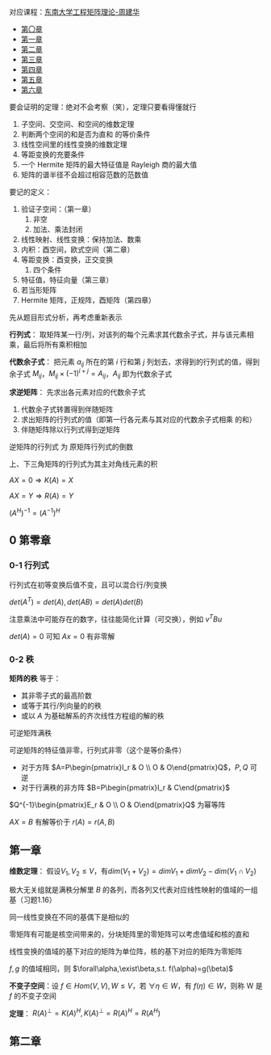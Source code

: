 <!-----
title: 工程矩阵
date: 2021-07-20T22:30:00+08:00
comments: false
----->

对应课程：[东南大学工程矩阵理论-周建华](https://www.bilibili.com/video/BV1Mt411k7Rq)

- [第〇章](matrix-0.html)
- [第一章](matrix-1.html)
- [第二章](matrix-2.html)
- [第三章](matrix-3.html)
- [第四章](matrix-4.html)
- [第五章](matrix-5.html)
- [第六章](matrix-6.html)

要会证明的定理：绝对不会考察（笑），定理只要看得懂就行
1. 子空间、交空间、和空间的维数定理
2. 判断两个空间的和是否为直和 的等价条件
3. 线性空间里的线性变换的维数定理
4. 等距变换的充要条件
5. 一个 Hermite 矩阵的最大特征值是 Rayleigh 商的最大值
6. 矩阵的谱半径不会超过相容范数的范数值

要记的定义：
1. 验证子空间：（第一章）
   1. 非空
   2. 加法、乘法封闭
2. 线性映射、线性变换：保持加法、数乘
3. 内积：酉空间，欧式空间（第二章）
4. 等距变换：酉变换，正交变换
   1. 四个条件
5. 特征值，特征向量（第三章）
6. 若当形矩阵
7. Hermite 矩阵，正规阵，酉矩阵（第四章）

先从题目形式分析，再考虑重新表示

**行列式**：
取矩阵某一行/列，对该列的每个元素求其代数余子式，并与该元素相乘，最后将所有乘积相加

**代数余子式**：
把元素 $a_{ij}$ 所在的第 $i$ 行和第 $j$ 列划去，求得到的行列式的值，得到余子式 $M_{ij}$，$M_{ij}\times(-1)^{i+j}=A_{ij}$，$A_{ij}$ 即为代数余子式

**求逆矩阵**：
先求出各元素对应的代数余子式
1. 代数余子式转置得到伴随矩阵
2. 求出矩阵的行列式的值（即第一行各元素与其对应的代数余子式相乘 的和）
3. 伴随矩阵除以行列式得到逆矩阵

逆矩阵的行列式 为 原矩阵行列式的倒数

上、下三角矩阵的行列式为其主对角线元素的积

$AX=0\Rightarrow K(A)=X$

$AX=Y\Rightarrow R(A)=Y$

$(A^H)^{-1}=(A^{-1})^H$

## 0 第零章

### 0-1 行列式

行列式在初等变换后值不变，且可以混合行/列变换

$det(A^T)=det(A), det(AB)=det(A)det(B)$

注意乘法中可能存在的数字，往往能简化计算（可交换），例如 $v^TBu$

$det(A)=0$ 可知 $Ax=0$ 有非零解

### 0-2 秩

**矩阵的秩** 等于：
- 其非零子式的最高阶数
- 或等于其行/列向量的的秩
- 或以 $A$ 为基础解系的齐次线性方程组的解的秩

可逆矩阵满秩

可逆矩阵的特征值非零，行列式非零（这个是等价条件）

- 对于方阵 $A=P\begin{pmatrix}I_r & O \\ O & O\end{pmatrix}Q$，$P,Q$ 可逆
- 对于行满秩的非方阵 $B=P\begin{pmatrix}I_r & C\end{pmatrix}$

$Q^{-1}\begin{pmatrix}E_r & O \\ O & O\end{pmatrix}Q$ 为幂等阵

$AX=B$ 有解等价于 $r(A)=r(A,B)$

## 第一章

**维数定理**：
假设$V_1,V_2\leq V$，有$dim(V_1+V_2)=dim V_1+dim V_2-dim(V_1\cap V_2)$

极大无关组就是满秩分解里 $B$ 的各列，而各列又代表对应线性映射的值域的一组基（习题1.16）

同一线性变换在不同的基偶下是相似的

零矩阵有可能是核空间带来的，分块矩阵里的零矩阵可以考虑值域和核的直和

线性变换的值域的基下对应的矩阵为单位阵，核的基下对应的矩阵为零矩阵

$f, g$ 的值域相同，则 $\forall\alpha,\exist\beta,s.t. f(\alpha)=g(\beta)$

**不变子空间**：设 $f\in Hom(V,V),W\leq V$，若 $\forall\eta\in W$，有 $f(\eta)\in W$，则称 W 是 $f$ 的不变子空间

**定理**：
$R(A)^\perp=K(A)^H,K(A)^\perp=R(A)^H=R(A^H)$

## 第二章


